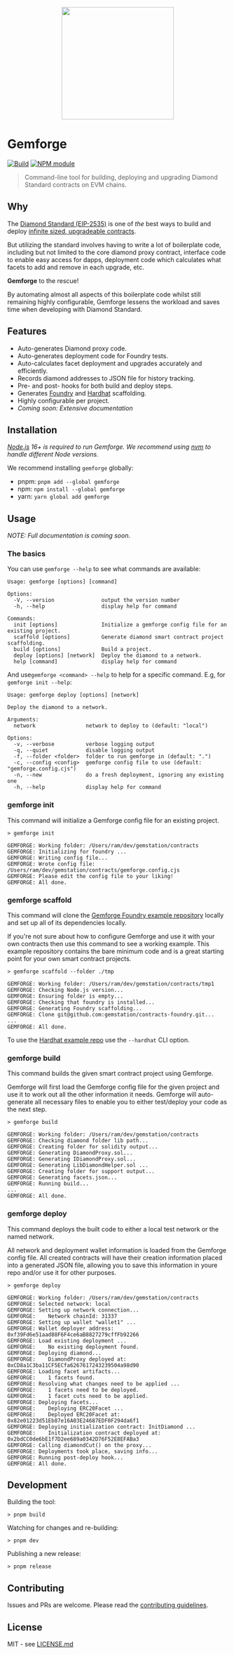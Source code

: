 <p align="center">
  <img width="256" height="256" src="https://raw.githubusercontent.com/gemstation/gemforge/master/assets/logo.png">
</p>

# Gemforge

[![Build](https://github.com/gemstation/gemforge/actions/workflows/ci.yml/badge.svg?branch=master)](https://github.com/gemstation/gemforge/actions/workflows/ci.yml)
[![NPM module](https://badge.fury.io/js/gemforge.svg)](https://badge.fury.io/js/gemforge)

> Command-line tool for building, deploying and upgrading Diamond Standard contracts on EVM chains.

## Why

The [Diamond Standard (EIP-2535)](https://eips.ethereum.org/EIPS/eip-2535) is one of _the_ best ways to build and deploy [infinite sized, upgradeable contracts](https://twitter.com/hiddentao/status/1692567215059407048).

But utilizing the standard involves having to write a lot of boilerplate code, including but not limited to the core diamond proxy contract, interface code to enable easy access for dapps, deployment code which calculates what facets to add and remove in each upgrade, etc.

**Gemforge** to the rescue!

By automating almost all aspects of this boilerplate code whilst still remaining highly configurable, Gemforge lessens the workload and saves time when developing with Diamond Standard.

## Features

* Auto-generates Diamond proxy code.
* Auto-generates deployment code for Foundry tests.
* Auto-calculates facet deployment and upgrades accurately and efficiently.
* Records diamond addresses to JSON file for history tracking.
* Pre- and post- hooks for both build and deploy steps.
* Generates [Foundry](https://github.com/gemstation/contracts-foundry/) and [Hardhat](https://github.com/gemstation/contracts-hardhat/) scaffolding.
* Highly configurable per project.
* _Coming soon: Extensive documentation_

## Installation

_[Node.js](https://nodejs.org/) 16+ is required to run Gemforge. We recommend using [nvm](https://github.com/nvm-sh/nvm) to handle different Node versions._

We recommend installing `gemforge` globally:

* pnpm: `pnpm add --global gemforge`
* npm: `npm install --global gemforge`
* yarn: `yarn global add gemforge`

## Usage

_NOTE: Full documentation is coming soon_.

### The basics

You can use `gemforge --help` to see what commands are available:

```
Usage: gemforge [options] [command]

Options:
  -V, --version               output the version number
  -h, --help                  display help for command

Commands:
  init [options]              Initialize a gemforge config file for an existing project.
  scaffold [options]          Generate diamond smart contract project scaffolding.
  build [options]             Build a project.
  deploy [options] [network]  Deploy the diamond to a network.
  help [command]              display help for command
```

And use`gemforge <command> --help` to help for a specific command. E.g, for `gemforge init --help`:

```
Usage: gemforge deploy [options] [network]

Deploy the diamond to a network.

Arguments:
  network                network to deploy to (default: "local")

Options:
  -v, --verbose          verbose logging output
  -q, --quiet            disable logging output
  -f, --folder <folder>  folder to run gemforge in (default: ".")
  -c, --config <config>  gemforge config file to use (default: "gemforge.config.cjs")
  -n, --new              do a fresh deployment, ignoring any existing one
  -h, --help             display help for command
```

### gemforge init

This command will initialize a Gemforge config file for an existing project.

```
> gemforge init

GEMFORGE: Working folder: /Users/ram/dev/gemstation/contracts
GEMFORGE: Initializing for foundry ...
GEMFORGE: Writing config file...
GEMFORGE: Wrote config file: /Users/ram/dev/gemstation/contracts/gemforge.config.cjs
GEMFORGE: Please edit the config file to your liking!
GEMFORGE: All done.
```

### gemforge scaffold

This command will clone the [Gemforge Foundry example repository](https://github.com/gemstation/contracts-foundry/) locally and set up all of its dependencies locally. 

If you're not sure about how to configure Gemforge and use it with your own contracts then use this command to see a working example. This example repository contains the bare minimum code and is a great starting point for your own smart contract projects.

```
> gemforge scaffold --folder ./tmp

GEMFORGE: Working folder: /Users/ram/dev/gemstation/contracts/tmp1
GEMFORGE: Checking Node.js version...
GEMFORGE: Ensuring folder is empty...
GEMFORGE: Checking that foundry is installed...
GEMFORGE: Generating Foundry scaffolding...
GEMFORGE: Clone git@github.com:gemstation/contracts-foundry.git...
...
GEMFORGE: All done.
```

To use the [Hardhat example repo](https://github.com/gemstation/contracts-hardhat/) use the `--hardhat` CLI option.

### gemforge build

This command builds the given smart contract project using Gemforge. 

Gemforge will first load the Gemforge config file for the given project and use it to work out all the other information it needs. Gemforge will auto-generate all necessary files to enable you to either test/deploy your code as the next step.

```
> gemforge build

GEMFORGE: Working folder: /Users/ram/dev/gemstation/contracts
GEMFORGE: Checking diamond folder lib path...
GEMFORGE: Creating folder for solidity output...
GEMFORGE: Generating DiamondProxy.sol...
GEMFORGE: Generating IDiamondProxy.sol...
GEMFORGE: Generating LibDiamondHelper.sol ...
GEMFORGE: Creating folder for support output...
GEMFORGE: Generating facets.json...
GEMFORGE: Running build...
...
GEMFORGE: All done.
```

### gemforge deploy

This command deploys the built code to either a local test network or the named network.

All network and deployment wallet information is loaded from the Gemforge config file. All created contracts will have their creation information placed into a generated JSON file, allowing you to save this information in youre repo and/or use it for other purposes.

```
> gemforge deploy

GEMFORGE: Working folder: /Users/ram/dev/gemstation/contracts
GEMFORGE: Selected network: local
GEMFORGE: Setting up network connection...
GEMFORGE:    Network chainId: 31337
GEMFORGE: Setting up wallet "wallet1" ...
GEMFORGE: Wallet deployer address: 0xf39Fd6e51aad88F6F4ce6aB8827279cffFb92266
GEMFORGE: Load existing deployment ...
GEMFORGE:    No existing deployment found.
GEMFORGE: Deploying diamond...
GEMFORGE:    DiamondProxy deployed at: 0xCD8a1C3ba11CF5ECfa6267617243239504a98d90
GEMFORGE: Loading facet artifacts...
GEMFORGE:    1 facets found.
GEMFORGE: Resolving what changes need to be applied ...
GEMFORGE:    1 facets need to be deployed.
GEMFORGE:    1 facet cuts need to be applied.
GEMFORGE: Deploying facets...
GEMFORGE:    Deploying ERC20Facet ...
GEMFORGE:    Deployed ERC20Facet at: 0x82e01223d51Eb87e16A03E24687EDF0F294da6f1
GEMFORGE: Deploying initialization contract: InitDiamond ...
GEMFORGE:    Initialization contract deployed at: 0x2bdCC0de6bE1f7D2ee689a0342D76F52E8EFABa3
GEMFORGE: Calling diamondCut() on the proxy...
GEMFORGE: Deployments took place, saving info...
GEMFORGE: Running post-deploy hook...
GEMFORGE: All done.
```

## Development

Building the tool:

```
> pnpm build
```

Watching for changes and re-building:

```
> pnpm dev
```

Publishing a new release:

```
> pnpm release
```

## Contributing

Issues and PRs are welcome. Please read the [contributing guidelines](CONTRIBUTING.md).

## License

MIT - see [LICENSE.md](LICENSE.md)